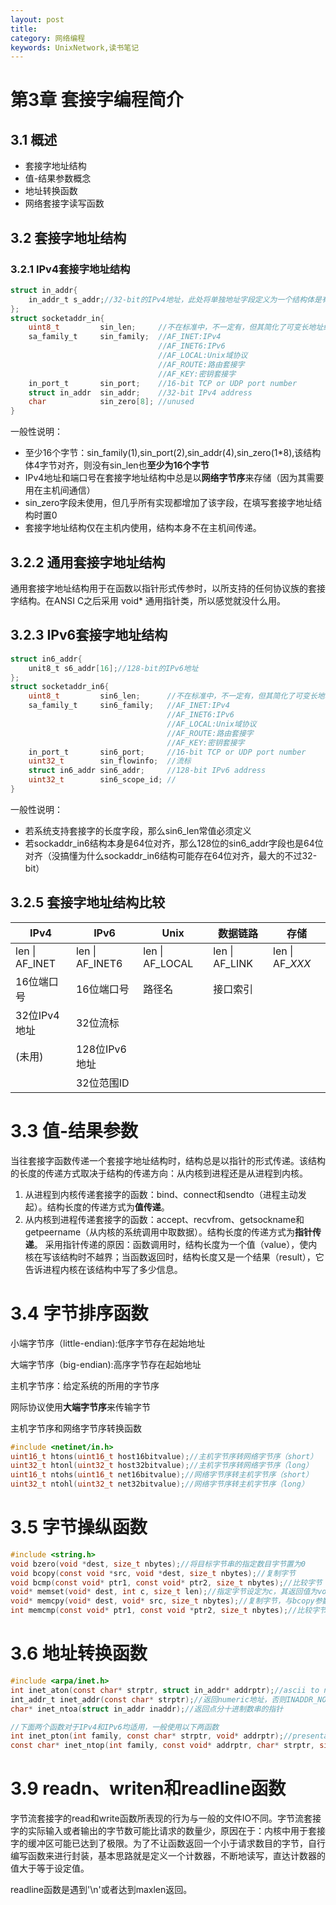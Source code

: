 ```yaml
---
layout: post
title: 
category: 网络编程
keywords: UnixNetwork,读书笔记
---
```

# 第3章 套接字编程简介

## 3.1 概述
- 套接字地址结构
- 值-结果参数概念
- 地址转换函数
- 网络套接字读写函数

## 3.2 套接字地址结构
### 3.2.1 IPv4套接字地址结构
```c
struct in_addr{
    in_addr_t s_addr;//32-bit的IPv4地址，此处将单独地址字段定义为一个结构体是有历史原因的。早期版本为多种结构的union，允许访问32bit的IPv4所有4个字节，这在将地址划分为ABC三类（现采用无类地址）的时期，便于获得地址中适当的字节。
};
struct socketaddr_in{
    uint8_t         sin_len;     //不在标准中，不一定有，但其简化了可变长地址结构的处理
    sa_family_t     sin_family;  //AF_INET:IPv4
                                 //AF_INET6:IPv6
                                 //AF_LOCAL:Unix域协议
                                 //AF_ROUTE:路由套接字
                                 //AF_KEY:密钥套接字
    in_port_t       sin_port;    //16-bit TCP or UDP port number
    struct in_addr  sin_addr;    //32-bit IPv4 address
    char            sin_zero[8]; //unused
}
```
一般性说明：
- 至少16个字节：sin_family(1),sin_port(2),sin_addr(4),sin_zero(1*8),该结构体4字节对齐，则没有sin_len也**至少为16个字节**
- IPv4地址和端口号在套接字地址结构中总是以**网络字节序**来存储（因为其需要用在主机间通信）
- sin_zero字段未使用，但几乎所有实现都增加了该字段，在填写套接字地址结构时置0
- 套接字地址结构仅在主机内使用，结构本身不在主机间传递。

## 3.2.2 通用套接字地址结构
通用套接字地址结构用于在函数以指针形式传参时，以所支持的任何协议族的套接字结构。在ANSI C之后采用 void* 通用指针类，所以感觉就没什么用。

## 3.2.3 IPv6套接字地址结构
```c
struct in6_addr{
    unit8_t s6_addr[16];//128-bit的IPv6地址
};
struct socketaddr_in6{
    uint8_t         sin6_len;      //不在标准中，不一定有，但其简化了可变长地址结构的处理
    sa_family_t     sin6_family;   //AF_INET:IPv4
                                   //AF_INET6:IPv6
                                   //AF_LOCAL:Unix域协议
                                   //AF_ROUTE:路由套接字
                                   //AF_KEY:密钥套接字
    in_port_t       sin6_port;     //16-bit TCP or UDP port number
    uint32_t        sin_flowinfo;  //流标
    struct in6_addr sin6_addr;     //128-bit IPv6 address
    uint32_t        sin6_scope_id; //
}
```

一般性说明：
- 若系统支持套接字的长度字段，那么sin6_len常值必须定义
- 若sockaddr_in6结构本身是64位对齐，那么128位的sin6_addr字段也是64位对齐（没搞懂为什么sockaddr_in6结构可能存在64位对齐，最大的不过32-bit）

## 3.2.5 套接字地址结构比较
IPv4 | IPv6 | Unix | 数据链路 | 存储
----- | ------- | ------ | ------- | ---------
len &#124; AF_INET| len &#124; AF_INET6| len &#124; AF_LOCAL| len &#124; AF_LINK| len &#124; AF_*XXX*
16位端口号 | 16位端口号 | 路径名 | 接口索引 | 
32位IPv4地址 | 32位流标 | | |
(未用)| 128位IPv6地址 | | |
||32位范围ID|

# 3.3 值-结果参数
当往套接字函数传递一个套接字地址结构时，结构总是以指针的形式传递。该结构的长度的传递方式取决于结构的传递方向：从内核到进程还是从进程到内核。
1. 从进程到内核传递套接字的函数：bind、connect和sendto（进程主动发起）。结构长度的传递方式为**值传递**。
2. 从内核到进程传递套接字的函数：accept、recvfrom、getsockname和getpeername（从内核的系统调用中取数据）。结构长度的传递方式为**指针传递**。
采用指针传递的原因：函数调用时，结构长度为一个值（value），使内核在写该结构时不越界；当函数返回时，结构长度又是一个结果（result），它告诉进程内核在该结构中写了多少信息。

# 3.4 字节排序函数
小端字节序（little-endian):低序字节存在起始地址

大端字节序（big-endian):高序字节存在起始地址

主机字节序：给定系统的所用的字节序

网际协议使用**大端字节序**来传输字节

主机字节序和网络字节序转换函数
```c
#include <netinet/in.h>
uint16_t htons(uint16_t host16bitvalue);//主机字节序转网络字节序（short）
uint32_t htonl(uint32_t host32bitvalue);//主机字节序转网络字节序（long）
uint16_t ntohs(uint16_t net16bitvalue);//网络字节序转主机字节序（short）
uint32_t ntohl(uint32_t net32bitvalue);//网络字节序转主机字节序（long）
```
# 3.5 字节操纵函数
```c 
#include <string.h>
void bzero(void *dest, size_t nbytes);//将目标字节串的指定数目字节置为0
void bcopy(const void *src, void *dest, size_t nbytes);//复制字节
void bcmp(const void* ptr1, const void* ptr2, size_t nbytes);//比较字节
void* memset(void* dest, int c, size_t len);//指定字节设定为c，其返回值为void*
void* memcpy(void* dest, void* src, size_t nbytes);//复制字节，与bcopy参数顺序不同
int memcmp(const void* ptr1, const void *ptr2, size_t nbytes);//比较字节
```
# 3.6 地址转换函数
```c
#include <arpa/inet.h>
int inet_aton(const char* strptr, struct in_addr* addrptr);//ascii to numeric,若字符串有效返回1，否则返回0
int_addr_t inet_addr(const char* strptr);//返回numeric地址，否则INADDR_NONE（该函数已弃用）
char* inet_ntoa(struct in_addr inaddr);//返回点分十进制数串的指针

//下面两个函数对于IPv4和IPv6均适用，一般使用以下两函数
int inet_pton(int family, const char* strptr, void* addrptr);//presentation to numeric(点分十进制转二进制)。成功返回1，输入不是有效表达返回0，出错返回-1
const char* inet_ntop(int family, const void* addrptr, char* strptr, size_t len);//成功返回指向结果的指针，出错返回NULL
```

# 3.9 readn、writen和readline函数
字节流套接字的read和write函数所表现的行为与一般的文件IO不同。字节流套接字的实际输入或者输出的字节数可能比请求的数量少，原因在于：内核中用于套接字的缓冲区可能已达到了极限。为了不让函数返回一个小于请求数目的字节，自行编写函数来进行封装，基本思路就是定义一个计数器，不断地读写，直达计数器的值大于等于设定值。

readline函数是遇到'\n'或者达到maxlen返回。


